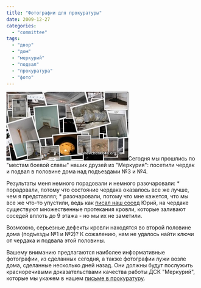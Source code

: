 ```yaml
---
title: "Фотографии для прокуратуры"
date: 2009-12-27
categories: 
  - "committee"
tags: 
  - "двор"
  - "дом"
  - "меркурий"
  - "подвал"
  - "прокуратура"
  - "фото"
---
```


[![Фотографии для прокуратуры](/wp-content/uploads/2009/12/prokuratura-photos.jpg "Фотографии для прокуратуры")](http://shevchenko4a.brovary.org/фотографии-для-прокуратуры/)Сегодня мы прошлись по "местам боевой славы" наших друзей из "Меркурия": посетили чердак и подвал в половине дома над подъездами №3 и №4.

Результаты меня немного порадовали и немного разочаровали: \* порадовали, потому что состояние чердака оказалось все же лучше, чем я представлял; \* разочаровали, потому что мне кажется, что мы все же что-то упустили, ведь как [писал наш сосед](http://shevchenko4a.brovary.org/osbb/?cid=540) Юрий, на чердаке существуют множественные протекания кровли, которые заливают соседей вплоть до 9 этажа - но мы их не заметили.

Возможно, серьезные дефекты кровли находятся во второй половине дома (подъезды №1 и №2)? К сожалению, нам не удалось найти ключи от чердака и подвала этой половины.

Вашему вниманию предлагаются наиболее информативные фотографии, из сделанных сегодня, <!--more-->а также фотографии лужи возле дома, сделанные несколько дней назад. Они должны будут послужить красноречивыми доказательствами качества работы ДСК "Меркурий", которые мы укажем в нашем [письме в прокуратуру](http://shevchenko4a.brovary.org/%D0%BF%D0%B8%D1%88%D0%B5%D0%BC-%D0%BF%D0%B8%D1%81%D1%8C%D0%BC%D0%BE-%D0%B2-%D0%BF%D1%80%D0%BE%D0%BA%D1%83%D1%80%D0%B0%D1%82%D1%83%D1%80%D1%83/). 

<script type="text/javascript">$(document).ready(function() { $("#imgPhotosProcuratura").attr("href","#container"); $("#container").pwi({ username: 'shevchenko4a.brovary.org', mode: 'album', album: 'prokuraturaPhotos', thumbSize: 144, showAlbumDescription: false }); });</script>
